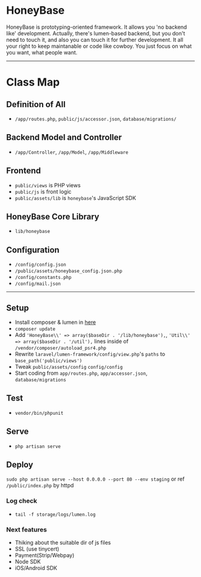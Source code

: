 # HoneyBase

HoneyBase is prototyping-oriented framework.
It allows you 'no backend like' development.
Actually, there's lumen-based backend, but you don't need to touch it, and also you can touch it for further development.
It all your right to keep maintanable or code like cowboy. You just focus on what you want, what people want.

---

# Class Map

## Definition of All
- `/app/routes.php`, `public/js/accessor.json`, `database/migrations/`

## Backend Model and Controller
- `/app/Controller`, `/app/Model`, `/app/Middleware`

## Frontend
- `public/views` is PHP views
- `public/js` is front logic
- `public/assets/lib` is `honeybase`'s JavaScript SDK

## HoneyBase Core Library
- `lib/honeybase`

## Configuration
- `/config/config.json`
- `/public/assets/honeybase_config.json.php`
- `/config/constants.php`
- `/config/mail.json`

---

## Setup
- Install composer & lumen in [here](http://lumen.laravel.com/docs/installation#install-composer)
- `composer update`
- Add `'HoneyBase\\' => array($baseDir . '/lib/honeybase'),`, `'Util\\' => array($baseDir . '/util'),` lines inside of  `/vendor/composer/autoload_psr4.php`
- Rewrite `laravel/lumen-framework/config/view.php`'s `paths` to `base_path('public/views')`
- Tweak `public/assets/config` `config/config`
- Start coding from `app/routes.php`, `app/accessor.json`, `database/migrations`

## Test
- `vendor/bin/phpunit`

## Serve
- `php artisan serve`

## Deploy
`sudo php artisan serve --host 0.0.0.0 --port 80 --env staging`
or
ref `/public/index.php` by httpd

### Log check
- `tail -f storage/logs/lumen.log`

### Next features
- Thiking about the suitable dir of js files
- SSL (use tinycert)
- Payment(Strip/Webpay)
- Node SDK
- iOS/Android SDK
